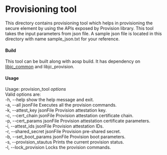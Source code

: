 # Provisioning tool
This directory contains provisioning tool which helps in provisioning 
the secure element by using the APIs exposed by Provision library.
This tool takes the input parameters from json file. A sample
json file is located in this directory with name sample_json.txt for
your reference.

#### Build
This tool can be built along with aosp build. It has dependency on 
[libjc_common](https://github.com/BKSSMVenkateswarlu/JavaCardKeymaster/blob/master/HAL/keymaster/Android.bp) and
libjc_provision.

#### Usage
Usage: provision_tool *options*\
Valid options are:\
-h, --help                        show the help message and exit.\
-a, --all jsonFile                Executes all the provision commands.\
-k, --attest_key jsonFile         Provision attestation key.\
-c, --cert_chain jsonFile         Provision attestation certificate chain.\
-p, --cert_params jsonFile        Provision attestation certificate parameters.\
-i, --attest_ids jsonFile         Provision attestation IDs.\
-r, --shared_secret jsonFile      Provision pre-shared secret.\
-b, --set_boot_params jsonFile    Provision boot parameters.\
-s, --provision_stautus           Prints the current provision status.\
-l, --lock_provision              Locks the provision commands.
